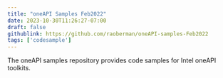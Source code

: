 ```yaml
---
title: "oneAPI Samples Feb2022"
date: 2023-10-30T11:26:27-07:00
draft: false
githublink: https://github.com/raoberman/oneAPI-samples-Feb2022
tags: ['codesample'] 
---
```


The oneAPI samples repository provides code samples for Intel oneAPI toolkits.
